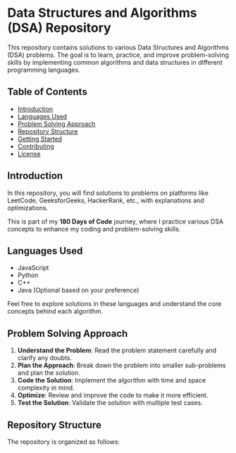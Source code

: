 # Data Structures and Algorithms (DSA) Repository

This repository contains solutions to various Data Structures and Algorithms (DSA) problems. The goal is to learn, practice, and improve problem-solving skills by implementing common algorithms and data structures in different programming languages.

## Table of Contents

- [Introduction](#introduction)
- [Languages Used](#languages-used)
- [Problem Solving Approach](#problem-solving-approach)
- [Repository Structure](#repository-structure)
- [Getting Started](#getting-started)
- [Contributing](#contributing)
- [License](#license)

## Introduction

In this repository, you will find solutions to problems on platforms like LeetCode, GeeksforGeeks, HackerRank, etc., with explanations and optimizations.

This is part of my **180 Days of Code** journey, where I practice various DSA concepts to enhance my coding and problem-solving skills.

## Languages Used

- JavaScript
- Python
- C++
- Java (Optional based on your preference)

Feel free to explore solutions in these languages and understand the core concepts behind each algorithm.

## Problem Solving Approach

1. **Understand the Problem**: Read the problem statement carefully and clarify any doubts.
2. **Plan the Approach**: Break down the problem into smaller sub-problems and plan the solution.
3. **Code the Solution**: Implement the algorithm with time and space complexity in mind.
4. **Optimize**: Review and improve the code to make it more efficient.
5. **Test the Solution**: Validate the solution with multiple test cases.

## Repository Structure

The repository is organized as follows:


